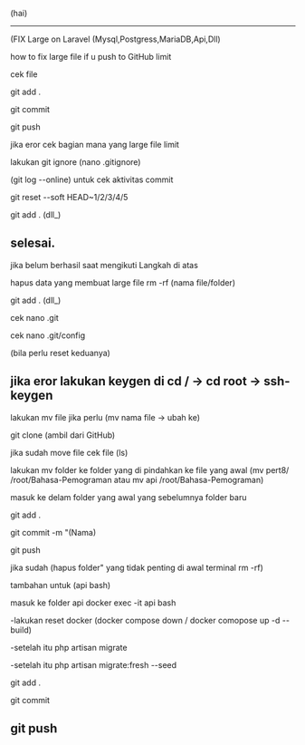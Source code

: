 (hai)

---------------------------------------------------------------------------------------------------------
(FIX Large on Laravel (Mysql,Postgress,MariaDB,Api,Dll)


how to fix large file if u push to GitHub limit

cek file 

git add .

git commit 

git push

jika eror cek bagian mana yang large file limit

lakukan git ignore (nano .gitignore)

(git log --online) untuk cek aktivitas commit

git reset --soft HEAD~1/2/3/4/5

git add . (dll_)

selesai.
---------------------------------------------------------------------------------------------------------
jika belum berhasil saat mengikuti Langkah di atas

hapus data yang membuat large file rm -rf (nama file/folder)

git add . (dll_)

cek nano .git

cek nano .git/config 

(bila perlu reset keduanya)

jika eror lakukan keygen di cd / -> cd root -> ssh-keygen
---------------------------------------------------------------------------------------------------------
lakukan mv file jika perlu (mv nama file -> ubah ke)

git clone (ambil dari GitHub)

jika sudah move file cek file (ls)

lakukan mv folder ke folder yang di pindahkan ke file yang awal (mv pert8/ /root/Bahasa-Pemograman atau mv api /root/Bahasa-Pemograman)

masuk ke delam folder yang awal yang sebelumnya folder baru

git add .

git commit -m "(Nama)

git push

jika sudah (hapus folder" yang tidak penting di awal terminal rm -rf)

tambahan untuk (api bash)

masuk ke folder api docker exec -it api bash

-lakukan reset docker (docker compose down / docker comopose up -d --build)

-setelah itu php artisan migrate

-setelah itu php artisan migrate:fresh --seed

git add .

git commit 

git push 
---------------------------------------------------------------------------------------------------------
